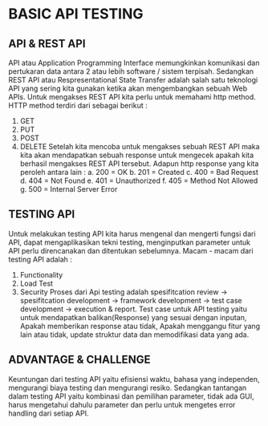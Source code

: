 # BASIC API TESTING

## API & REST API
API atau Application  Programming Interface memungkinkan komunikasi dan pertukaran data antara 2 atau lebih software / sistem terpisah. Sedangkan REST API atau Respresentational
State Transfer adalah salah satu teknologi API yang sering kita gunakan ketika akan mengembangkan sebuah Web APIs. Untuk mengakses REST API kita perlu untuk memahami http method.
HTTP method terdiri dari sebagai berikut :
1. GET
2. PUT
3. POST
4. DELETE
Setelah kita mencoba untuk mengakses sebuah REST API maka kita akan mendapatkan sebuah response untuk mengecek apakah kita berhasil mengakses REST API tersebut. Adapun http 
response yang kita peroleh antara lain : 
a. 200 = OK
b. 201 = Created
c. 400 = Bad Request
d. 404 = Not Found
e. 401 = Unauthorized
f. 405 = Method Not Allowed
g. 500 = Internal Server Error

## TESTING API
Untuk melakukan testing API kita harus mengenal dan mengerti fungsi dari API, dapat mengaplikasikan tekni testing, menginputkan parameter untuk API perlu direncanakan dan 
ditentukan sebelumnya. 
Macam - macam dari testing API adalah : 
1. Functionality
2. Load Test
3. Security
Proses dari Api testing adalah spesifitcation review -> spesifitcation development -> framework development -> test case development -> execution & report.
Test case untuk API testing yaitu untuk mendapatkan balikan(Response) yang sesuai dengan inputan, Apakah memberikan response atau tidak, Apakah menggangu fitur yang lain atau tidak,
update struktur data dan memodifikasi data yang ada.

## ADVANTAGE & CHALLENGE
Keuntungan dari testing API yaitu efisiensi waktu, bahasa yang independen, mengurangi biaya testing dan mengurangi resiko. Sedangkan tantangan dalam testing API yaitu kombinasi dan pemilihan 
parameter, tidak ada GUI, harus mengetahui dahulu parameter dan perlu untuk mengetes error handling dari setiap API.
